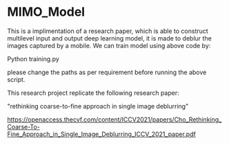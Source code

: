 # MIMO_Model

This is a implimentation of a research paper, which is able to construct multilevel input and output deep learning model, it is made to deblur the images captured by a mobile. We can train model using above code by:

Python training.py

please change the paths as per requirement before running the above script.

This research project replicate the following research paper:

"rethinking coarse-to-fine approach in single image deblurring"

https://openaccess.thecvf.com/content/ICCV2021/papers/Cho_Rethinking_Coarse-To-Fine_Approach_in_Single_Image_Deblurring_ICCV_2021_paper.pdf
